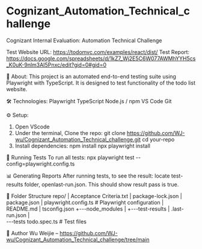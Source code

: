 # Cognizant_Automation_Technical_challenge
Cognizant Internal Evaluation: Automation Technical Challenge 

Test Website URL: https://todomvc.com/examples/react/dist/
Test Report: https://docs.google.com/spreadsheets/d/1kZ7_Wj2E5C6W077AWMhYYH5cs_K0uK-9nlm3AI5Pnxc/edit?gid=0#gid=0


📖 About:
This project is an automated end-to-end testing suite using Playwright with TypeScript. It is designed to test functionality of the todo list website. 

🛠️ Technologies:
    Playwright
    TypeScript
    Node.js / npm
    VS Code
    Git

⚙️ Setup:
1. Open VScode
2. Under the terminal, Clone the repo:
    git clone https://github.com/WJ-wu/Cognizant_Automation_Technical_challenge.git
    cd your-repo
3. Install dependencies:
    npm install
    npx playwright install

🚀 Running Tests
To run all tests:
    npx playwright test --config=playwright.config.ts

📊 Generating Reports
After running tests, to see the result:
locate test-results folder, openlast-run.json. This should show result pass is true. 

📁 Folder Structure
repo/
|   Acceptance Criteria.txt
|   package-lock.json
|   package.json
|   playwright.config.ts  # Playwright configuration
|   README.md
|   tsconfig.json
+---node_modules
|
+---test-results
|       .last-run.json
|       
\---tests
        todo.spec.ts    # Test files


👤 Author
Wu Weijie – https://github.com/WJ-wu/Cognizant_Automation_Technical_challenge/tree/main

